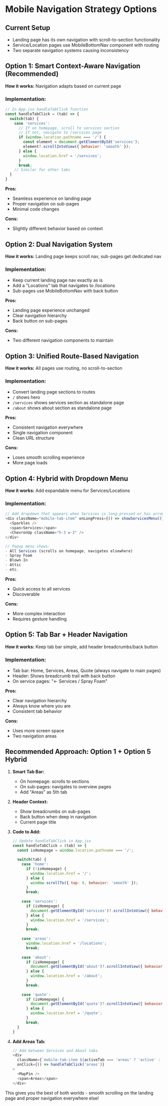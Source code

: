 # Mobile Navigation Strategy Options

## Current Setup
- Landing page has its own navigation with scroll-to-section functionality
- Service/Location pages use MobileBottomNav component with routing
- Two separate navigation systems causing inconsistency

## Option 1: Smart Context-Aware Navigation (Recommended)
**How it works:** Navigation adapts based on current page

### Implementation:
```javascript
// In App.jsx handleTabClick function
const handleTabClick = (tab) => {
  switch(tab) {
    case 'services':
      // If on homepage, scroll to services section
      // If not, navigate to /services page
      if (window.location.pathname === '/') {
        const element = document.getElementById('services');
        element?.scrollIntoView({ behavior: 'smooth' });
      } else {
        window.location.href = '/services';
      }
      break;
    // Similar for other tabs
  }
}
```

**Pros:**
- Seamless experience on landing page
- Proper navigation on sub-pages
- Minimal code changes

**Cons:**
- Slightly different behavior based on context

## Option 2: Dual Navigation System
**How it works:** Landing page keeps scroll nav, sub-pages get dedicated nav

### Implementation:
- Keep current landing page nav exactly as is
- Add a "Locations" tab that navigates to /locations
- Sub-pages use MobileBottomNav with back button

**Pros:**
- Landing page experience unchanged
- Clear navigation hierarchy
- Back button on sub-pages

**Cons:**
- Two different navigation components to maintain

## Option 3: Unified Route-Based Navigation
**How it works:** All pages use routing, no scroll-to-section

### Implementation:
- Convert landing page sections to routes
- `/` shows hero
- `/services` shows services section as standalone page
- `/about` shows about section as standalone page

**Pros:**
- Consistent navigation everywhere
- Single navigation component
- Clean URL structure

**Cons:**
- Loses smooth scrolling experience
- More page loads

## Option 4: Hybrid with Dropdown Menu
**How it works:** Add expandable menu for Services/Locations

### Implementation:
```javascript
// Add dropdown that appears when Services is long-pressed or has arrow
<div className="mobile-tab-item" onLongPress={() => showServicesMenu()}>
  <Sparkles />
  <span>Services</span>
  <ChevronUp className="h-3 w-3" />
</div>

// Popup menu shows:
- All Services (scrolls on homepage, navigates elsewhere)
- Spray Foam
- Blown-In
- Attic
- etc.
```

**Pros:**
- Quick access to all services
- Discoverable

**Cons:**
- More complex interaction
- Requires gesture handling

## Option 5: Tab Bar + Header Navigation
**How it works:** Keep tab bar simple, add header breadcrumbs/back button

### Implementation:
- Tab bar: Home, Services, Areas, Quote (always navigate to main pages)
- Header: Shows breadcrumb trail with back button
- On service pages: "← Services / Spray Foam"

**Pros:**
- Clear navigation hierarchy
- Always know where you are
- Consistent tab behavior

**Cons:**
- Uses more screen space
- Two navigation areas

## Recommended Approach: Option 1 + Option 5 Hybrid

1. **Smart Tab Bar:**
   - On homepage: scrolls to sections
   - On sub-pages: navigates to overview pages
   - Add "Areas" as 5th tab

2. **Header Context:**
   - Show breadcrumbs on sub-pages
   - Back button when deep in navigation
   - Current page title

3. **Code to Add:**
   ```javascript
   // Update handleTabClick in App.jsx
   const handleTabClick = (tab) => {
     const isHomepage = window.location.pathname === '/';
     
     switch(tab) {
       case 'home':
         if (!isHomepage) {
           window.location.href = '/';
         } else {
           window.scrollTo({ top: 0, behavior: 'smooth' });
         }
         break;
         
       case 'services':
         if (isHomepage) {
           document.getElementById('services')?.scrollIntoView({ behavior: 'smooth' });
         } else {
           window.location.href = '/services';
         }
         break;
         
       case 'areas':
         window.location.href = '/locations';
         break;
         
       case 'about':
         if (isHomepage) {
           document.getElementById('about')?.scrollIntoView({ behavior: 'smooth' });
         } else {
           window.location.href = '/about';
         }
         break;
         
       case 'quote':
         if (isHomepage) {
           document.getElementById('quote')?.scrollIntoView({ behavior: 'smooth' });
         } else {
           window.location.href = '/quote';
         }
         break;
     }
   }
   ```

4. **Add Areas Tab:**
   ```javascript
   // Add between Services and About tabs
   <div 
     className={`mobile-tab-item ${activeTab === 'areas' ? 'active' : ''}`}
     onClick={() => handleTabClick('areas')}
   >
     <MapPin />
     <span>Areas</span>
   </div>
   ```

This gives you the best of both worlds - smooth scrolling on the landing page and proper navigation everywhere else!